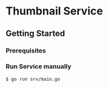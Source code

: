 # Thumbnail Service

## Getting Started

### Prerequisites


### Run Service manually

```
$ go run srv/main.go
```

